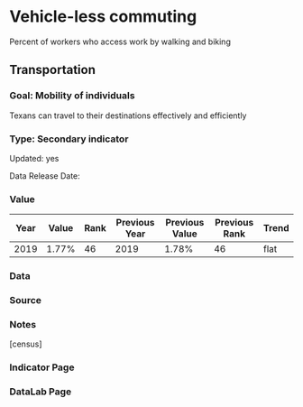 # Vehicle-less commuting
Percent of workers who access work by walking and biking
## Transportation
### Goal: Mobility of individuals
Texans can travel to their destinations effectively and efficiently
### Type: Secondary indicator
Updated: yes
Data Release Date: 

### Value

| Year        |  Value      | Rank        | Previous Year | Previous Value | Previous Rank | Trend | 
| ----------- | ----------- | ----------- | ----------- | ----------- | ----------- | -----------|
|   2019       | 1.77%      |  46         |      2019   |   1.78%     |      46     |    flat    | 

### Data

### Source

### Notes

[census]

### Indicator Page


### DataLab Page